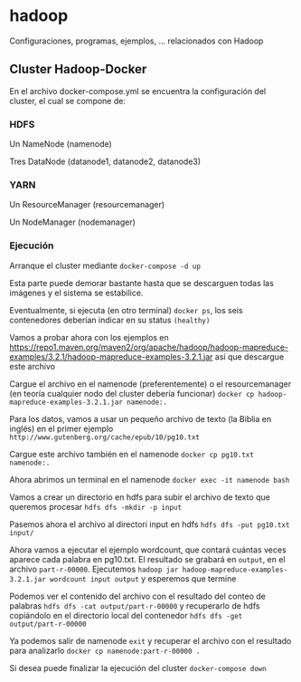 # hadoop
Configuraciones, programas, ejemplos, ... relacionados con Hadoop

## Cluster Hadoop-Docker
En el archivo docker-compose.yml se encuentra la configuración del cluster, el cual se compone de:

### HDFS
Un NameNode (namenode)

Tres DataNode (datanode1, datanode2, datanode3)

### YARN
Un ResourceManager (resourcemanager)

Un NodeManager (nodemanager)

### Ejecución
Arranque el cluster mediante `docker-compose -d up`

Esta parte puede demorar bastante hasta que se descarguen todas las imágenes y el sistema se estabilice.

Eventualmente, si ejecuta (en otro terminal) `docker ps`, los seis contenedores deberían indicar en su status `(healthy)`

Vamos a probar ahora con los ejemplos en https://repo1.maven.org/maven2/org/apache/hadoop/hadoop-mapreduce-examples/3.2.1/hadoop-mapreduce-examples-3.2.1.jar así que descargue este archivo

Cargue el archivo en el namenode (preferentemente) o el resourcemanager (en teoría cualquier nodo del cluster debería funcionar) `docker cp hadoop-mapreduce-examples-3.2.1.jar namenode:.`

Para los datos, vamos a usar un pequeño archivo de texto (la Biblia en inglés) en el primer ejemplo `http://www.gutenberg.org/cache/epub/10/pg10.txt`

Cargue este archivo también en el namenode `docker cp pg10.txt namenode:.`

Ahora abrimos un terminal en el namenode `docker exec -it namenode bash`

Vamos a crear un directorio en hdfs para subir el archivo de texto que queremos procesar `hdfs dfs -mkdir -p input`

Pasemos ahora el archivo al directori input en hdfs `hdfs dfs -put pg10.txt input/`

Ahora vamos a ejecutar el ejemplo wordcount, que contará cuántas veces aparece cada palabra en pg10.txt. El resultado se grabará en `output`, en el archivo `part-r-00000`. Ejecutemos `hadoop jar hadoop-mapreduce-examples-3.2.1.jar wordcount input output` y esperemos que termine

Podemos ver el contenido del archivo con el resultado del conteo de palabras `hdfs dfs -cat output/part-r-00000` y recuperarlo de hdfs copiándolo en el directorio local del contenedor `hdfs dfs -get output/part-r-00000`

Ya podemos salir de namenode `exit` y recuperar el archivo con el resultado para analizarlo `docker cp namenode:part-r-00000 .`

Si desea puede finalizar la ejecución del cluster `docker-compose down`
